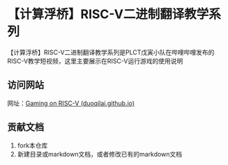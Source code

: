 # 【计算浮桥】RISC-V二进制翻译教学系列

【计算浮桥】RISC-V二进制翻译教学系列是PLCT戊寅小队在哔哩哔哩发布的RISC-V教学短视频，这里主要展示在RISC-V运行游戏的使用说明

## 访问网站

网址：[Gaming on RISC-V (duoqilai.github.io)](https://duoqilai.github.io/Games_Docs/)

## 贡献文档

1. fork本仓库
2. 新建目录或markdown文档，或者修改已有的markdown文档